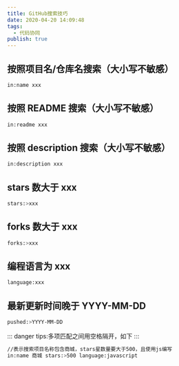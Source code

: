 ```yaml
---
title: GitHub搜索技巧
date: 2020-04-20 14:09:48
tags:
  - 代码协同
publish: true
---
```


<!-- more -->

## 按照项目名/仓库名搜索（大小写不敏感）

```sh
in:name xxx
```

## 按照 README 搜索（大小写不敏感）

```sh
in:readme xxx
```

## 按照 description 搜索（大小写不敏感）

```sh
in:description xxx
```

## stars 数大于 xxx

```sh
stars:>xxx
```

## forks 数大于 xxx

```sh
forks:>xxx
```

## 编程语言为 xxx

```sh
language:xxx
```

## 最新更新时间晚于 YYYY-MM-DD

```sh
pushed:>YYYY-MM-DD
```

::: danger
tips:多项匹配之间用空格隔开，如下
:::

```sh
//表示搜索项目名称包含商城，stars星数量要大于500，且使用js编写
in:name 商城 stars:>500 language:javascript
```
